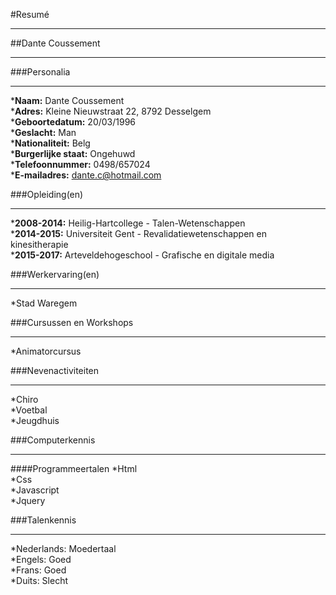 #Resumé
_______
##Dante Coussement
__________________
    
###Personalia
_____________
*__Naam:__ Dante Coussement <br>
*__Adres:__ Kleine Nieuwstraat 22, 8792 Desselgem <br>
*__Geboortedatum:__ 20/03/1996 <br>
*__Geslacht:__ Man <br>
*__Nationaliteit:__ Belg <br>
*__Burgerlijke staat:__ Ongehuwd <br>
*__Telefoonnummer:__ 0498/657024 <br>
*__E-mailadres:__ dante.c@hotmail.com
            
###Opleiding(en)
________________
*__2008-2014:__ Heilig-Hartcollege - Talen-Wetenschappen<br>
*__2014-2015:__ Universiteit Gent - Revalidatiewetenschappen en kinesitherapie<br>
*__2015-2017:__ Arteveldehogeschool - Grafische en digitale media
            
###Werkervaring(en)
___________________
*Stad Waregem
            
###Cursussen en Workshops
_________________________
*Animatorcursus
            
###Nevenactiviteiten
____________________
*Chiro <br>
*Voetbal <br>
*Jeugdhuis 
            
###Computerkennis
_________________
####Programmeertalen
*Html <br>
*Css <br>
*Javascript <br>
*Jquery 
            
###Talenkennis
______________
*Nederlands: Moedertaal <br>
*Engels: Goed <br>
*Frans: Goed <br>
*Duits: Slecht

